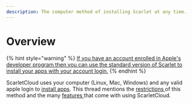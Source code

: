 ```yaml
---
description: The computer method of installing Scarlet at any time.
---
```


# Overview

{% hint style="warning" %}
[If you have an account enrolled in Apple's developer program then you can use the standard version of Scarlet to install your apps with your account login.](../../scarlet/certificates-developer-login.md)
{% endhint %}

ScarletCloud uses your computer (Linux, Mac, Windows) and any valid apple login to [install apps](restrictions/app-installations.md). This thread mentions the [restrictions ](restrictions/)of this method and the many [features ](features.md)that come with using ScarletCloud.
